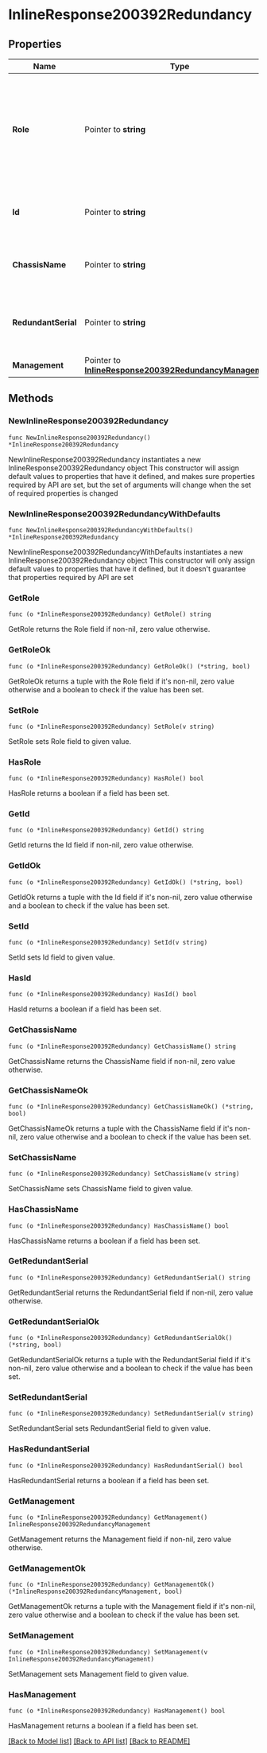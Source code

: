 # InlineResponse200392Redundancy

## Properties

Name | Type | Description | Notes
------------ | ------------- | ------------- | -------------
**Role** | Pointer to **string** | Wireless LAN controller role(Active, Active recovery, Standby hot, Standby recovery and Offline) | [optional] 
**Id** | Pointer to **string** | Wireless LAN controller redundancy ID | [optional] 
**ChassisName** | Pointer to **string** | Wireless LAN controller chassis name | [optional] 
**RedundantSerial** | Pointer to **string** | Wireless LAN controller redundant device serial | [optional] 
**Management** | Pointer to [**InlineResponse200392RedundancyManagement**](InlineResponse200392RedundancyManagement.md) |  | [optional] 

## Methods

### NewInlineResponse200392Redundancy

`func NewInlineResponse200392Redundancy() *InlineResponse200392Redundancy`

NewInlineResponse200392Redundancy instantiates a new InlineResponse200392Redundancy object
This constructor will assign default values to properties that have it defined,
and makes sure properties required by API are set, but the set of arguments
will change when the set of required properties is changed

### NewInlineResponse200392RedundancyWithDefaults

`func NewInlineResponse200392RedundancyWithDefaults() *InlineResponse200392Redundancy`

NewInlineResponse200392RedundancyWithDefaults instantiates a new InlineResponse200392Redundancy object
This constructor will only assign default values to properties that have it defined,
but it doesn't guarantee that properties required by API are set

### GetRole

`func (o *InlineResponse200392Redundancy) GetRole() string`

GetRole returns the Role field if non-nil, zero value otherwise.

### GetRoleOk

`func (o *InlineResponse200392Redundancy) GetRoleOk() (*string, bool)`

GetRoleOk returns a tuple with the Role field if it's non-nil, zero value otherwise
and a boolean to check if the value has been set.

### SetRole

`func (o *InlineResponse200392Redundancy) SetRole(v string)`

SetRole sets Role field to given value.

### HasRole

`func (o *InlineResponse200392Redundancy) HasRole() bool`

HasRole returns a boolean if a field has been set.

### GetId

`func (o *InlineResponse200392Redundancy) GetId() string`

GetId returns the Id field if non-nil, zero value otherwise.

### GetIdOk

`func (o *InlineResponse200392Redundancy) GetIdOk() (*string, bool)`

GetIdOk returns a tuple with the Id field if it's non-nil, zero value otherwise
and a boolean to check if the value has been set.

### SetId

`func (o *InlineResponse200392Redundancy) SetId(v string)`

SetId sets Id field to given value.

### HasId

`func (o *InlineResponse200392Redundancy) HasId() bool`

HasId returns a boolean if a field has been set.

### GetChassisName

`func (o *InlineResponse200392Redundancy) GetChassisName() string`

GetChassisName returns the ChassisName field if non-nil, zero value otherwise.

### GetChassisNameOk

`func (o *InlineResponse200392Redundancy) GetChassisNameOk() (*string, bool)`

GetChassisNameOk returns a tuple with the ChassisName field if it's non-nil, zero value otherwise
and a boolean to check if the value has been set.

### SetChassisName

`func (o *InlineResponse200392Redundancy) SetChassisName(v string)`

SetChassisName sets ChassisName field to given value.

### HasChassisName

`func (o *InlineResponse200392Redundancy) HasChassisName() bool`

HasChassisName returns a boolean if a field has been set.

### GetRedundantSerial

`func (o *InlineResponse200392Redundancy) GetRedundantSerial() string`

GetRedundantSerial returns the RedundantSerial field if non-nil, zero value otherwise.

### GetRedundantSerialOk

`func (o *InlineResponse200392Redundancy) GetRedundantSerialOk() (*string, bool)`

GetRedundantSerialOk returns a tuple with the RedundantSerial field if it's non-nil, zero value otherwise
and a boolean to check if the value has been set.

### SetRedundantSerial

`func (o *InlineResponse200392Redundancy) SetRedundantSerial(v string)`

SetRedundantSerial sets RedundantSerial field to given value.

### HasRedundantSerial

`func (o *InlineResponse200392Redundancy) HasRedundantSerial() bool`

HasRedundantSerial returns a boolean if a field has been set.

### GetManagement

`func (o *InlineResponse200392Redundancy) GetManagement() InlineResponse200392RedundancyManagement`

GetManagement returns the Management field if non-nil, zero value otherwise.

### GetManagementOk

`func (o *InlineResponse200392Redundancy) GetManagementOk() (*InlineResponse200392RedundancyManagement, bool)`

GetManagementOk returns a tuple with the Management field if it's non-nil, zero value otherwise
and a boolean to check if the value has been set.

### SetManagement

`func (o *InlineResponse200392Redundancy) SetManagement(v InlineResponse200392RedundancyManagement)`

SetManagement sets Management field to given value.

### HasManagement

`func (o *InlineResponse200392Redundancy) HasManagement() bool`

HasManagement returns a boolean if a field has been set.


[[Back to Model list]](../README.md#documentation-for-models) [[Back to API list]](../README.md#documentation-for-api-endpoints) [[Back to README]](../README.md)


